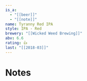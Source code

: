 ```yaml
---
is_a:
  - "[[beer]]"
  - "[[note]]"
name: Tyranny Red IPA
style: IPA - Red
brewery: "[[Wicked Weed Brewing]]"
abv: 6.6
rating: 👍
last: "[[2018-03]]"
---
```

# Notes

